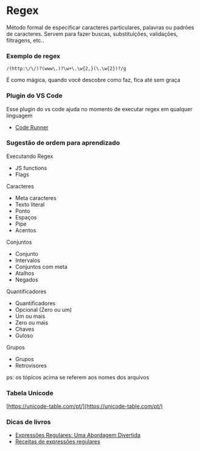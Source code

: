 # Regex
Método formal de especificar caracteres particulares, palavras ou padrões de caracteres. Servem para fazer buscas, substituições, validações, filtragens, etc..

### Exemplo de regex
`/(http:\/\/)?(www\.)?\w+\.\w{2,}(\.\w{2})?/g`

É como mágica, quando você descobre como faz, fica até sem graça

### Plugin do VS Code 
Esse plugin do vs code ajuda no momento de executar regex em qualquer linguagem
- [Code Runner](https://marketplace.visualstudio.com/items?itemName=formulahendry.code-runner)

### Sugestão de ordem para aprendizado
Executando Regex
- JS functions
- Flags

Caracteres
- Meta caracteres
- Texto literal
- Ponto
- Espaços
- Pipe
- Acentos

Conjuntos
- Conjunto
- Intervalos
- Conjuntos com meta
- Atalhos
- Negados

Quantificadores
- Quantificadores
- Opcional (Zero ou um)
- Um ou mais
- Zero ou mais
- Chaves
- Guloso

Grupos
- Grupos
- Retrovisores

ps: os tópicos acima se referem aos nomes dos arquivos


### Tabela Unicode
[https://unicode-table.com/pt/](https://unicode-table.com/pt/)

### Dicas de livros 
- [Expressões Regulares: Uma Abordagem Divertida](https://www.amazon.com.br/Express%C3%B5es-Regulares-Uma-Abordagem-Divertida/dp/8575224743/)
- [Receitas de expressões regulares](https://www.amazon.com.br/Express%C3%B5es-Regulares-Cookbook-Jan-Goyvaerts/dp/8575222791/)

